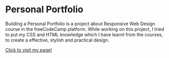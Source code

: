 # Personal Portfolio

Building a Personal Portfolio is a project about Responsive Web Design course in the freeCodeCamp platform. 
While working on this project, I tried to put my CSS and HTML knowledge which I have learnt from the courses, to create a effective, stylish and practical design.

<a target="_blank" href="https://imcagla.github.io/imcagla.github.io-personal-portfolio/">Click to visit my page!</a>
